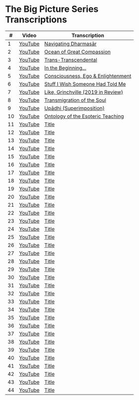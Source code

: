 # The Big Picture Series Transcriptions

| # | Video | Transcription |
| --- | --- | --- |
| 1 | [YouTube](https://www.youtube.com/watch?v=gLXKC6zop-8) | [Navigating Dharmasār](BigPicture01.md) | 
| 2 | [YouTube](https://www.youtube.com/watch?v=h_SwYd9QqIU) | [Ocean of Great Compassion](BigPicture02.md) | 
| 3 | [YouTube](https://www.youtube.com/watch?v=sG_Lfdvch50) | [Trans-Transcendental](BigPicture03.md) | 
| 4 | [YouTube](https://www.youtube.com/watch?v=prI3OFheS24) | [In the Beginning...](BigPicture04.md) | 
| 5 | [YouTube](https://www.youtube.com/watch?v=Bb2FB9LWt24) | [Consciousness, Ego & Enlightenment](BigPicture05.md) | 
| 6 | [YouTube](https://www.youtube.com/watch?v=HetakCu8pwM) | [Stuff I Wish Someone Had Told Me](BigPicture06.md) | 
| 7 | [YouTube](https://www.youtube.com/watch?v=Cw8AyEo6AYA) | [Like, Grinchville (2019 in Review)](BigPicture07.md) | 
| 8 | [YouTube](https://www.youtube.com/watch?v=GmHGpGDE6Ws) | [Transmigration of the Soul](BigPicture08.md) | 
| 9 | [YouTube](https://www.youtube.com/watch?v=wWGf9nyUJBc) | [Upādhi (Superimposition)](BigPicture09.md) | 
| 10 | [YouTube](https://www.youtube.com/watch?v=3bFKIp-yBYc) | [Ontology of the Esoteric Teaching](BigPicture10.md) | 
| 11 | [YouTube]() | [Title](BigPicture11.md) | 
| 12 | [YouTube]() | [Title](BigPicture12.md) | 
| 13 | [YouTube]() | [Title](BigPicture13.md) | 
| 14 | [YouTube]() | [Title](BigPicture14.md) | 
| 15 | [YouTube]() | [Title](BigPicture15.md) | 
| 16 | [YouTube]() | [Title](BigPicture16.md) | 
| 17 | [YouTube]() | [Title](BigPicture17.md) | 
| 18 | [YouTube]() | [Title](BigPicture18.md) | 
| 19 | [YouTube]() | [Title](BigPicture19.md) | 
| 20 | [YouTube]() | [Title](BigPicture20.md) | 
| 21 | [YouTube]() | [Title](BigPicture21.md) | 
| 22 | [YouTube]() | [Title](BigPicture22.md) | 
| 23 | [YouTube]() | [Title](BigPicture23.md) | 
| 24 | [YouTube]() | [Title](BigPicture24.md) | 
| 25 | [YouTube]() | [Title](BigPicture25.md) | 
| 26 | [YouTube]() | [Title](BigPicture26.md) | 
| 27 | [YouTube]() | [Title](BigPicture27.md) | 
| 28 | [YouTube]() | [Title](BigPicture28.md) | 
| 29 | [YouTube]() | [Title](BigPicture29.md) | 
| 30 | [YouTube]() | [Title](BigPicture30.md) | 
| 31 | [YouTube]() | [Title](BigPicture31.md) | 
| 32 | [YouTube]() | [Title](BigPicture32.md) | 
| 33 | [YouTube]() | [Title](BigPicture33.md) | 
| 34 | [YouTube]() | [Title](BigPicture34.md) | 
| 35 | [YouTube]() | [Title](BigPicture35.md) | 
| 36 | [YouTube]() | [Title](BigPicture36.md) | 
| 37 | [YouTube]() | [Title](BigPicture37.md) | 
| 38 | [YouTube]() | [Title](BigPicture38.md) | 
| 39 | [YouTube]() | [Title](BigPicture39.md) | 
| 40 | [YouTube]() | [Title](BigPicture40.md) | 
| 41 | [YouTube]() | [Title](BigPicture41.md) | 
| 42 | [YouTube]() | [Title](BigPicture42.md) | 
| 43 | [YouTube]() | [Title](BigPicture43.md) | 
| 44 | [YouTube]() | [Title](BigPicture44.md) | 
